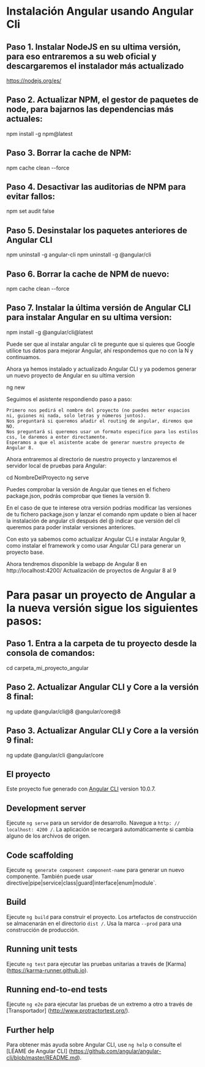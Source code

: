 # Instalación Angular usando Angular Cli

## Paso 1. Instalar NodeJS en su ultima versión, para eso entraremos a su web oficial y descargaremos el instalador más actualizado 

https://nodejs.org/es/

## Paso 2. Actualizar NPM, el gestor de paquetes de node, para bajarnos las dependencias más actuales:

npm install -g npm@latest

## Paso 3. Borrar la cache de NPM:

npm cache clean --force

## Paso 4. Desactivar las auditorias de NPM para evitar fallos:

npm set audit false

## Paso 5. Desinstalar los paquetes anteriores de Angular CLI

npm uninstall -g angular-cli
npm uninstall -g @angular/cli

## Paso 6. Borrar la cache de NPM de nuevo:

npm cache clean --force

## Paso 7. Instalar la última versión de Angular CLI para instalar Angular en su ultima version:

npm install -g @angular/cli@latest

Puede ser que al instalar angular cli te pregunte que si quieres que Google utilice tus datos para mejorar Angular, ahí respondemos que no con la N y continuamos.

Ahora ya hemos instalado y actualizado Angular CLI y ya podemos generar un nuevo proyecto de Angular en su ultima version

ng new

Seguimos el asistente respondiendo paso a paso:

    Primero nos pedirá el nombre del proyecto (no puedes meter espacios ni, guiones ni nada, solo letras y números juntos).
    Nos preguntará si queremos añadir el routing de angular, diremos que NO.
    Nos preguntará si queremos usar un formato especifico para los estilos css, le daremos a enter directamente.
    Esperamos a que el asistente acabe de generar nuestro proyecto de Angular 8.

Ahora entraremos al directorio de nuestro proyecto y lanzaremos el servidor local de pruebas para Angular:

cd NombreDelProyecto
ng serve

Puedes comprobar la versión de Angular que tienes en el fichero package.json, podrás comprobar que tienes la versión 9.

En el caso de que te interese otra versión podrías modificar las versiones de tu fichero package.json y lanzar el comando npm update o bien al hacer la instalación de angular cli después del @ indicar que versión del cli queremos para poder instalar versiones anteriores.

Con esto ya sabemos como actualizar Angular CLI e instalar Angular 9, como instalar el framework y como usar Angular CLI para generar un proyecto base.

Ahora tendremos disponible la webapp de Angular 8 en http://localhost:4200/
Actualización de proyectos de Angular 8 al 9

# Para pasar un proyecto de Angular a la nueva versión sigue los siguientes pasos:
## Paso 1. Entra a la carpeta de tu proyecto desde la consola de comandos:

cd carpeta_mi_proyecto_angular

## Paso 2. Actualizar Angular CLI y Core a la versión 8 final:

ng update @angular/cli@8 @angular/core@8

## Paso 3. Actualizar Angular CLI y Core a la versión 9 final:

ng update @angular/cli @angular/core

## El proyecto

Este proyecto fue generado con [Angular CLI](https://github.com/angular/angular-cli) version 10.0.7.

## Development server

Ejecute `ng serve` para un servidor de desarrollo. Navegue a `http: // localhost: 4200 /`. La aplicación se recargará automáticamente si cambia alguno de los archivos de origen.

## Code scaffolding

Ejecute `ng generate component component-name` para generar un nuevo componente. También puede usar directive|pipe|service|class|guard|interface|enum|module`.

## Build

Ejecute `ng build` para construir el proyecto. Los artefactos de construcción se almacenarán en el directorio `dist /`. Usa la marca `--prod` para una construcción de producción.

## Running unit tests

Ejecute `ng test` para ejecutar las pruebas unitarias a través de [Karma] (https://karma-runner.github.io).



## Running end-to-end tests

Ejecute `ng e2e` para ejecutar las pruebas de un extremo a otro a través de [Transportador] (http://www.protractortest.org/).

## Further help

Para obtener más ayuda sobre Angular CLI, use `ng help` o consulte el [LÉAME de Angular CLI] (https://github.com/angular/angular-cli/blob/master/README.md).

